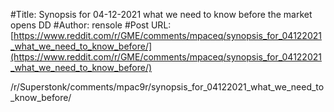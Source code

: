 #Title: Synopsis for 04-12-2021 what we need to know before the market opens DD
#Author: rensole
#Post URL: [https://www.reddit.com/r/GME/comments/mpaceq/synopsis_for_04122021_what_we_need_to_know_before/](https://www.reddit.com/r/GME/comments/mpaceq/synopsis_for_04122021_what_we_need_to_know_before/)


/r/Superstonk/comments/mpac9r/synopsis_for_04122021_what_we_need_to_know_before/